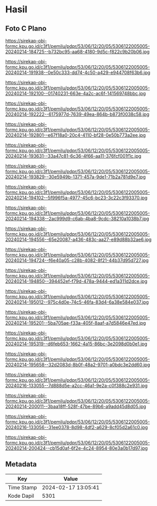 # Hasil

## Foto C Plano

https://sirekap-obj-formc.kpu.go.id/c3f1/pemilu/pdpr/53/06/12/20/05/5306122005005-20240214-184725--b732bc95-aa68-4180-9d5c-f822c9b20b06.jpg

https://sirekap-obj-formc.kpu.go.id/c3f1/pemilu/pdpr/53/06/12/20/05/5306122005005-20240214-191938--0e50c333-dd74-4c50-a429-e944708f63b6.jpg

https://sirekap-obj-formc.kpu.go.id/c3f1/pemilu/pdpr/53/06/12/20/05/5306122005005-20240214-192100--01740231-663e-4a2c-ac6f-141569748bbc.jpg

https://sirekap-obj-formc.kpu.go.id/c3f1/pemilu/pdpr/53/06/12/20/05/5306122005005-20240214-192222--6175977d-7639-49ea-864b-b873f0038c58.jpg

https://sirekap-obj-formc.kpu.go.id/c3f1/pemilu/pdpr/53/06/12/20/05/5306122005005-20240214-192801--e67f18a0-20c4-4110-bf28-0e50b773a2ee.jpg

https://sirekap-obj-formc.kpu.go.id/c3f1/pemilu/pdpr/53/06/12/20/05/5306122005005-20240214-193631--33a47c81-6c36-4f66-aa11-376fcf001f1c.jpg

https://sirekap-obj-formc.kpu.go.id/c3f1/pemilu/pdpr/53/06/12/20/05/5306122005005-20240214-193829--30e5949b-1371-457a-9de1-71b2a781d9e7.jpg

https://sirekap-obj-formc.kpu.go.id/c3f1/pemilu/pdpr/53/06/12/20/05/5306122005005-20240214-194102--5f996f5a-4977-45c6-bc23-3c22c3f93370.jpg

https://sirekap-obj-formc.kpu.go.id/c3f1/pemilu/pdpr/53/06/12/20/05/5306122005005-20240214-194338--2ac999d9-c6ab-4ba8-9cdc-38210a1038b7.jpg

https://sirekap-obj-formc.kpu.go.id/c3f1/pemilu/pdpr/53/06/12/20/05/5306122005005-20240214-194556--65e20087-a436-483c-aa27-e89d88b32ae6.jpg

https://sirekap-obj-formc.kpu.go.id/c3f1/pemilu/pdpr/53/06/12/20/05/5306122005005-20240214-194724--f6e40a05-c28b-4082-8f21-44b37d95d727.jpg

https://sirekap-obj-formc.kpu.go.id/c3f1/pemilu/pdpr/53/06/12/20/05/5306122005005-20240214-194850--394452ef-f79d-478a-9444-ed1a311d2dce.jpg

https://sirekap-obj-formc.kpu.go.id/c3f1/pemilu/pdpr/53/06/12/20/05/5306122005005-20240214-195012--975c4d0e-74c5-46fa-83d4-6a38e584e037.jpg

https://sirekap-obj-formc.kpu.go.id/c3f1/pemilu/pdpr/53/06/12/20/05/5306122005005-20240214-195201--5ba705ae-f33a-405f-8aaf-a7d5846e47ed.jpg

https://sirekap-obj-formc.kpu.go.id/c3f1/pemilu/pdpr/53/06/12/20/05/5306122005005-20240214-195319--d6feb653-1662-4a15-86bc-3e2098d0b0e1.jpg

https://sirekap-obj-formc.kpu.go.id/c3f1/pemilu/pdpr/53/06/12/20/05/5306122005005-20240214-195658--32d2083d-8b0f-48a2-9701-a0bdc3e2dd60.jpg

https://sirekap-obj-formc.kpu.go.id/c3f1/pemilu/pdpr/53/06/12/20/05/5306122005005-20240216-133055--7d888d5e-a2cc-46a1-9e2a-c0f388c2e931.jpg

https://sirekap-obj-formc.kpu.go.id/c3f1/pemilu/pdpr/53/06/12/20/05/5306122005005-20240214-200011--3baa18ff-528f-47be-89b6-a9add45d8d05.jpg

https://sirekap-obj-formc.kpu.go.id/c3f1/pemilu/pdpr/53/06/12/20/05/5306122005005-20240216-133056--31ee0378-8d98-4df2-a629-8cf05d2a61c0.jpg

https://sirekap-obj-formc.kpu.go.id/c3f1/pemilu/pdpr/53/06/12/20/05/5306122005005-20240214-200424--cb15d0af-6f2e-4c24-8954-80e3a0b17d97.jpg


## Metadata

| Key        | Value               |
| ---------- | ------------------- |
| Time Stamp | 2024-02-17 13:05:41 |
| Kode Dapil | 5301                |



